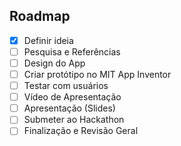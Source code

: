## Roadmap

- [x] Definir ideia
- [ ] Pesquisa e Referências
- [ ] Design do App
- [ ] Criar protótipo no MIT App Inventor
- [ ] Testar com usuários
- [ ] Vídeo de Apresentação
- [ ] Apresentação (Slides)
- [ ] Submeter ao Hackathon
- [ ] Finalização e Revisão Geral
